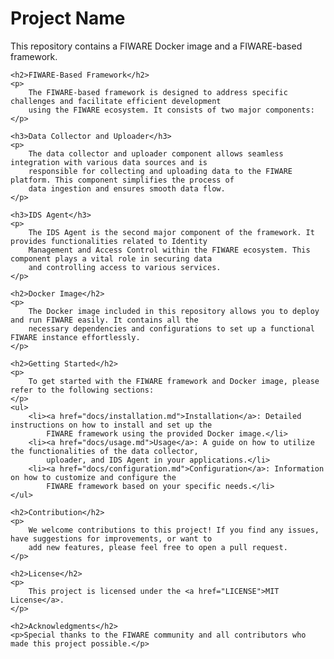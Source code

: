 <!DOCTYPE html>
<html>

<head>
    <title>Project Name</title>
</head>

<body>
    <h1>Project Name</h1>
    <p>This repository contains a FIWARE Docker image and a FIWARE-based framework.</p>

    <h2>FIWARE-Based Framework</h2>
    <p>
        The FIWARE-based framework is designed to address specific challenges and facilitate efficient development
        using the FIWARE ecosystem. It consists of two major components:
    </p>

    <h3>Data Collector and Uploader</h3>
    <p>
        The data collector and uploader component allows seamless integration with various data sources and is
        responsible for collecting and uploading data to the FIWARE platform. This component simplifies the process of
        data ingestion and ensures smooth data flow.
    </p>

    <h3>IDS Agent</h3>
    <p>
        The IDS Agent is the second major component of the framework. It provides functionalities related to Identity
        Management and Access Control within the FIWARE ecosystem. This component plays a vital role in securing data
        and controlling access to various services.
    </p>

    <h2>Docker Image</h2>
    <p>
        The Docker image included in this repository allows you to deploy and run FIWARE easily. It contains all the
        necessary dependencies and configurations to set up a functional FIWARE instance effortlessly.
    </p>

    <h2>Getting Started</h2>
    <p>
        To get started with the FIWARE framework and Docker image, please refer to the following sections:
    </p>
    <ul>
        <li><a href="docs/installation.md">Installation</a>: Detailed instructions on how to install and set up the
            FIWARE framework using the provided Docker image.</li>
        <li><a href="docs/usage.md">Usage</a>: A guide on how to utilize the functionalities of the data collector,
            uploader, and IDS Agent in your applications.</li>
        <li><a href="docs/configuration.md">Configuration</a>: Information on how to customize and configure the
            FIWARE framework based on your specific needs.</li>
    </ul>

    <h2>Contribution</h2>
    <p>
        We welcome contributions to this project! If you find any issues, have suggestions for improvements, or want to
        add new features, please feel free to open a pull request.
    </p>

    <h2>License</h2>
    <p>
        This project is licensed under the <a href="LICENSE">MIT License</a>.
    </p>

    <h2>Acknowledgments</h2>
    <p>Special thanks to the FIWARE community and all contributors who made this project possible.</p>
</body>

</html>
